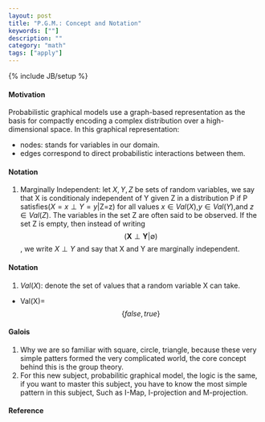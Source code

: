 ```yaml
---
layout: post
title: "P.G.M.: Concept and Notation"
keywords: [""] 
description: ""
category: "math"
tags: ["apply"]
---
```

{% include JB/setup %}
#### Motivation
Probabilistic graphical models use a graph-based representation as the basis for
compactly encoding a complex distribution over a high-dimensional space. In this
graphical representation:
- nodes: stands for variables in our domain.
- edges correspond to direct probabilistic interactions between them.


#### Notation
1. Marginally Independent: let $X,Y,Z$ be sets of random variables, we say that
   X is conditionaly independent of Y given Z in a distribution P if P
   satisfies($X=x \perp Y=y$|Z=z) for all values $x \in Val(X)$,$y \in
   Val(Y)$,and $z \in Val(Z)$. The variables in the set Z are often said to be
   observed. If the set Z is empty, then instead of writing 
   $$
   (\boldsymbol{X} \perp \boldsymbol{Y} | \emptyset)
   $$, we write $X\perp Y$ and say that X and Y are marginally independent.
#### Notation
1. $Val(X)$: denote the set of values that a random variable X can take. 
- Val(X)=$$\{false,true\}$$

#### Galois
1. Why we are so familiar with square, circle, triangle, because these very
   simple patters formed the very complicated world, the core concept behind
   this is the group theory.
2. For this new subject, probabilitic graphical model, the logic is the same, if
   you want to master this subject, you have to know the most simple pattern in
   this subject, Such as I-Map, I-projection and M-projection.

#### Reference



